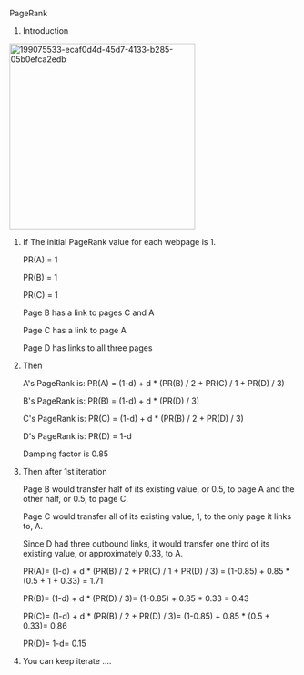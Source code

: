 PageRank


1. Introduction




<img width="326" alt="199075533-ecaf0d4d-45d7-4133-b285-05b0efca2edb" src="https://user-images.githubusercontent.com/68774929/199285933-9cbb8fe5-ef22-49e6-870a-07228251b4b0.png">






1. If The initial PageRank value for each webpage is 1.

    PR(A) = 1
    
    PR(B) = 1
    
    PR(C) = 1
    
    Page B has a link to pages C and A
    
    Page C has a link to page A
    
    Page D has links to all three pages
  

2. Then

      A's PageRank is: PR(A) = (1-d) + d * (PR(B) / 2 + PR(C) / 1 + PR(D) / 3)
      
      B's PageRank is: PR(B) = (1-d) + d * (PR(D) / 3)
      
      C's PageRank is: PR(C) = (1-d) + d * (PR(B) / 2 + PR(D) / 3)
      
      D's PageRank is: PR(D) = 1-d
      
      Damping factor is 0.85
  

3. Then after 1st iteration

      Page B would transfer half of its existing value, or 0.5, to page A and the other half, or 0.5, to page C.
      
      Page C would transfer all of its existing value, 1, to the only page it links to, A.
      
      Since D had three outbound links, it would transfer one third of its existing value, or approximately 0.33, to A.
      
      PR(A)= (1-d) + d * (PR(B) / 2 + PR(C) / 1 + PR(D) / 3) = (1-0.85) + 0.85 * (0.5 + 1 + 0.33) = 1.71
      
      PR(B)= (1-d) + d * (PR(D) / 3)= (1-0.85) + 0.85 * 0.33 = 0.43
      
      PR(C)= (1-d) + d * (PR(B) / 2 + PR(D) / 3)= (1-0.85) + 0.85 * (0.5 + 0.33)= 0.86
      
      PR(D)= 1-d= 0.15
  
4. You can keep iterate
....
